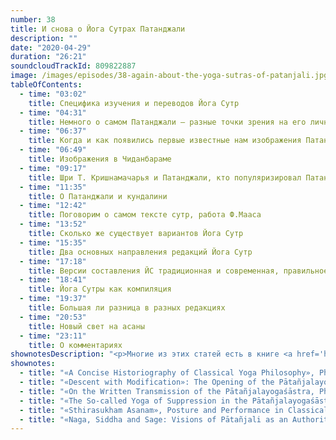 ```yaml
---
number: 38
title: И снова о Йога Сутрах Патанджали
description: ""
date: "2020-04-29"
duration: "26:21"
soundcloudTrackId: 809822887
image: /images/episodes/38-again-about-the-yoga-sutras-of-patanjali.jpg
tableOfContents:
  - time: "03:02"
    title: Специфика изучения и переводов Йога Сутр
  - time: "04:31"
    title: Немного о самом Патанджали — разные точки зрения на его личность и историчность
  - time: "06:37"
    title: Когда и как появились первые известные нам изображения Патанждали
  - time: "06:49"
    title: Изображения в Чиданбараме
  - time: "09:17"
    title: Шри Т. Кришнамачарья и Патанджали, кто популяризировал Патанджали среди современных практике хатха-йоги
  - time: "11:35"
    title: О Патанджали и кундалини
  - time: "12:42"
    title: Поговорим о самом тексте сутр, работа Ф.Мааса
  - time: "13:52"
    title: Сколько же существует вариантов Йога Сутр
  - time: "15:35"
    title: Два основных направления редакций Йога Сутр
  - time: "17:18"
    title: Версии составления ЙС традиционная и современная, правильное название текста
  - time: "18:41"
    title: Йога Сутры как компиляция
  - time: "19:37"
    title: Большая ли разница в разных редакциях
  - time: "20:53"
    title: Новый свет на асаны
  - time: "23:11"
    title: О комментариях
shownotesDescription: "<p>Многие из этих статей есть в книге <a href='https://www.vr-elibrary.de/doi/book/10.14220/9783737008624' rel='nofollow'>«Yoga in Transformation»</a>, остальное — на <a href='https://www.academia.edu/'>academia.edu</a>.</p>"
shownotes:
  - title: "«A Concise Historiography of Classical Yoga Philosophy», Philipp A. Maas"
  - title: "«Descent with Modification»: The Opening of the Pātañjalayogaśāstra, Philipp A. Maas"
  - title: "«On the Written Transmission of the Pātañjalayogaśāstra, Philipp A. Maas"
  - title: "«The So-called Yoga of Suppression in the Pātañjalayogaśāstra, Philipp A. Maas"
  - title: "«Sthirasukham Asanam», Posture and Performance in Classical Yoga and Beyond, Philipp A. Maas"
  - title: "«Naga, Siddha and Sage: Visions of Pātañjali as an Authority on Yoga», Gudrun Buhnemann"
---
```

